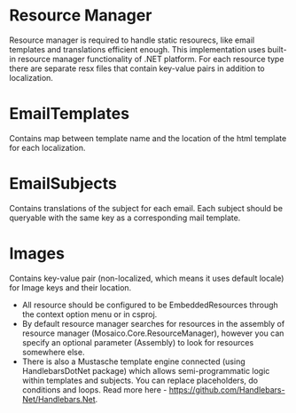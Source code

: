 ﻿# Resource Manager

Resource manager is required to handle static resourecs, like email templates and translations efficient enough. This implementation uses built-in resource manager functionality of .NET platform. For each resource type there are separate resx files that contain key-value pairs in addition to localization.

# EmailTemplates

Contains map between template name and the location of the html template for each localization.

# EmailSubjects

Contains translations of the subject for each email. Each subject should be queryable with the same key as a corresponding mail template.

# Images

Contains key-value pair (non-localized, which means it uses default locale) for Image keys and their location.


- All resource should be configured to be EmbeddedResources through the context option menu or in csproj.
- By default resource manager searches for resources in the assembly of resource manager (Mosaico.Core.ResourceManager), however you can specify an optional parameter (Assembly) to look for resources somewhere else.
- There is also a Mustasche template engine connected (using HandlebarsDotNet package) which allows semi-programmatic logic within templates and subjects. You can replace placeholders, do conditions and loops. Read more here - https://github.com/Handlebars-Net/Handlebars.Net.
